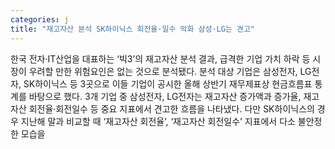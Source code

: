 ```yaml
---
categories: j
title: "재고자산 분석 SK하이닉스 회전율·일수 악화 삼성·LG는 견고"
---
```

한국 전자·IT산업을 대표하는 ‘빅3’의 재고자산 분석 결과, 급격한 기업 가치 하락 등 시장이 우려할 만한 위험요인은 없는 것으로 분석됐다. 분석 대상 기업은 삼성전자, LG전자, SK하이닉스 등 3곳으로 이들 기업이 공시한 올해 상반기 재무제표상 현금흐름표 통계를 바탕으로 했다. 3개 기업 중 삼성전자, LG전자는 재고자산 증가액과 증가율, 재고자산 회전율·회전일수 등 중요 지표에서 견고한 흐름을 나타냈다. 다만 SK하이닉스의 경우 지난해 말과 비교할 때 ‘재고자산 회전율’, ‘재고자산 회전일수’ 지표에서 다소 불안정한 모습을